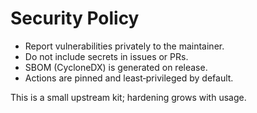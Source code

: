 # Security Policy

- Report vulnerabilities privately to the maintainer.
- Do not include secrets in issues or PRs.
- SBOM (CycloneDX) is generated on release.
- Actions are pinned and least‑privileged by default.

This is a small upstream kit; hardening grows with usage.
